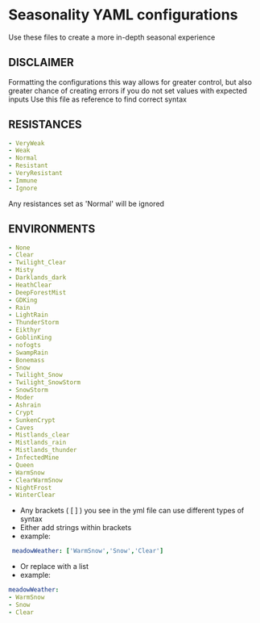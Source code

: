 # Seasonality YAML configurations
Use these files to create a more in-depth seasonal experience

## DISCLAIMER
Formatting the configurations this way allows for greater control, but also greater chance of creating errors if you do not set values with expected inputs
Use this file as reference to find correct syntax

## RESISTANCES
```yml
- VeryWeak
- Weak
- Normal
- Resistant
- VeryResistant
- Immune
- Ignore
```
Any resistances set as 'Normal' will be ignored

## ENVIRONMENTS
```yml
- None
- Clear
- Twilight_Clear
- Misty
- Darklands_dark
- HeathClear
- DeepForestMist
- GDKing
- Rain
- LightRain
- ThunderStorm
- Eikthyr
- GoblinKing
- nofogts
- SwampRain
- Bonemass
- Snow
- Twilight_Snow
- Twilight_SnowStorm
- SnowStorm
- Moder
- Ashrain
- Crypt
- SunkenCrypt
- Caves
- Mistlands_clear
- Mistlands_rain
- Mistlands_thunder
- InfectedMine
- Queen
- WarmSnow
- ClearWarmSnow
- NightFrost
- WinterClear
```
- Any brackets ( [ ] ) you see in the yml file can use different types of syntax
- Either add strings within brackets
- example:
```yml
 meadowWeather: ['WarmSnow','Snow','Clear']
```
- Or replace with a list
- example:
```yml
meadowWeather:
- WarmSnow
- Snow
- Clear
```
